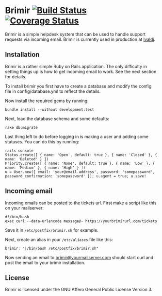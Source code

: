 Brimir [![Build Status](https://travis-ci.org/ivaldi/brimir.png)](https://travis-ci.org/ivaldi/brimir) [![Coverage Status](https://coveralls.io/repos/ivaldi/brimir/badge.png)](https://coveralls.io/r/ivaldi/brimir)
======
Brimir is a simple helpdesk system that can be used to handle support requests
via incoming email. Brimir is currently used in production at [Ivaldi](http://ivaldi.nl/).

Installation
------------
Brimir is a rather simple Ruby on Rails application. The only difficulty in setting things up is how to get incoming email to work. See the next section for details.

To install brimir you first have to create a database and modify the config file in config/database.yml to reflect the details.

Now install the required gems by running:

    bundle install --without development:test
    
Next, load the database schema and some defaults:

    rake db:migrate
    
Last thing left to do before logging in is making a user and adding some statuses. You can do this by running:

    rails console
    Status.create([ { name: 'Open', default: true }, { name: 'Closed' }, { name: 'Deleted' } ])
    Priority.create([ { name: 'None', default: true }, { name: 'Low' }, { name: 'Medium' }, { name: 'High' } ])
    u = User.new({ email: 'your@email.address', password: 'somepassword', password_confirmation: 'somepassword' }); u.agent = true; u.save!

Incoming email
--------------
Incoming emails can be posted to the tickets url. First make a script like this on your mailserver:

    #!/bin/bash
    exec curl --data-urlencode message@- https://yourbrimirurl.com/tickets
    
Save it in `/etc/postfix/brimir.sh` for example.

Next, create an alias in your `/etc/aliases` file like this:

    brimir: "|/bin/bash /etc/postfix/brimir.sh"

Now sending an email to brimir@yourmailserver.com should start curl and post 
the email to your brimir installation.

License
-------
Brimir is licensed under the GNU Affero General Public License Version 3.
